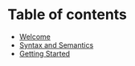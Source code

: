 # Table of contents

* [Welcome](README.md)
* [Syntax and Semantics](welcome.md)
* [Getting Started](getting-started.md)

